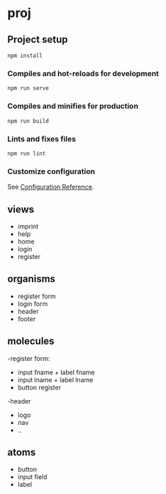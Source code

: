 # proj

## Project setup
```
npm install
```

### Compiles and hot-reloads for development
```
npm run serve
```

### Compiles and minifies for production
```
npm run build
```

### Lints and fixes files
```
npm run lint
```

### Customize configuration
See [Configuration Reference](https://cli.vuejs.org/config/).

## views
- imprint
- help
- home
- login
- register

## organisms
- register form
- login form
- header
- footer

## molecules

-register form:
 - input fname + label fname
 - input lname + label lname
 - button register 

-header
 - logo
 - nav
 - ..

## atoms
- button
- input field
- label


